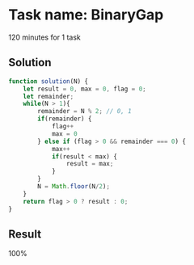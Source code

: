 # Task name: BinaryGap

120 minutes for 1 task

## Solution

```javascript
function solution(N) {
    let result = 0, max = 0, flag = 0;
    let remainder;
    while(N > 1){
        remainder = N % 2; // 0, 1
        if(remainder) {
            flag++
            max = 0
        } else if (flag > 0 && remainder === 0) {
            max++
            if(result < max) {
                result = max;
            }
        }
        N = Math.floor(N/2);
    }
    return flag > 0 ? result : 0;
}
```

## Result 

100%